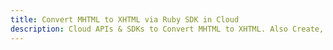 ---title: Convert MHTML to XHTML via Ruby SDK in Clouddescription: Cloud APIs & SDKs to Convert MHTML to XHTML. Also Create, Edit & Render Microsoft Word & OpenOffice documents in the Cloud.---